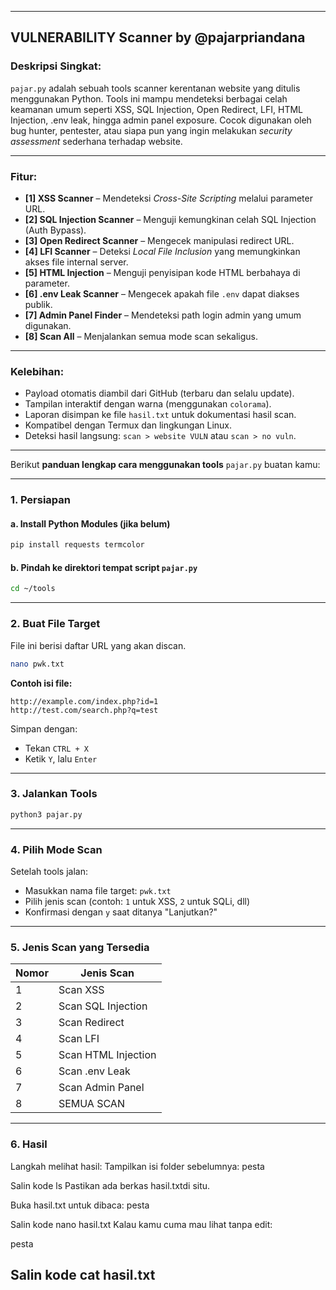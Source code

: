 

---

## **VULNERABILITY Scanner by @pajarpriandana**

### **Deskripsi Singkat:**
`pajar.py` adalah sebuah tools scanner kerentanan website yang ditulis menggunakan Python. Tools ini mampu mendeteksi berbagai celah keamanan umum seperti XSS, SQL Injection, Open Redirect, LFI, HTML Injection, .env leak, hingga admin panel exposure. Cocok digunakan oleh bug hunter, pentester, atau siapa pun yang ingin melakukan *security assessment* sederhana terhadap website.

---

### **Fitur:**

- **[1] XSS Scanner** – Mendeteksi *Cross-Site Scripting* melalui parameter URL.
- **[2] SQL Injection Scanner** – Menguji kemungkinan celah SQL Injection (Auth Bypass).
- **[3] Open Redirect Scanner** – Mengecek manipulasi redirect URL.
- **[4] LFI Scanner** – Deteksi *Local File Inclusion* yang memungkinkan akses file internal server.
- **[5] HTML Injection** – Menguji penyisipan kode HTML berbahaya di parameter.
- **[6] .env Leak Scanner** – Mengecek apakah file `.env` dapat diakses publik.
- **[7] Admin Panel Finder** – Mendeteksi path login admin yang umum digunakan.
- **[8] Scan All** – Menjalankan semua mode scan sekaligus.

---

### **Kelebihan:**

- Payload otomatis diambil dari GitHub (terbaru dan selalu update).
- Tampilan interaktif dengan warna (menggunakan `colorama`).
- Laporan disimpan ke file `hasil.txt` untuk dokumentasi hasil scan.
- Kompatibel dengan Termux dan lingkungan Linux.
- Deteksi hasil langsung: `scan > website VULN` atau `scan > no vuln`.

---

Berikut **panduan lengkap cara menggunakan tools** `pajar.py` buatan kamu:

---

### **1. Persiapan**
#### a. Install Python Modules (jika belum)
```bash
pip install requests termcolor
```

#### b. Pindah ke direktori tempat script `pajar.py`
```bash
cd ~/tools
```

---

### **2. Buat File Target**
File ini berisi daftar URL yang akan discan.
```bash
nano pwk.txt
```

**Contoh isi file:**
```
http://example.com/index.php?id=1
http://test.com/search.php?q=test
```

Simpan dengan:
- Tekan `CTRL + X`
- Ketik `Y`, lalu `Enter`

---

### **3. Jalankan Tools**
```bash
python3 pajar.py
```

---

### **4. Pilih Mode Scan**
Setelah tools jalan:
- Masukkan nama file target: `pwk.txt`
- Pilih jenis scan (contoh: `1` untuk XSS, `2` untuk SQLi, dll)
- Konfirmasi dengan `y` saat ditanya "Lanjutkan?"

---

### **5. Jenis Scan yang Tersedia**
| Nomor | Jenis Scan         |
|-------|---------------------|
| 1     | Scan XSS            |
| 2     | Scan SQL Injection  |
| 3     | Scan Redirect       |
| 4     | Scan LFI            |
| 5     | Scan HTML Injection |
| 6     | Scan .env Leak      |
| 7     | Scan Admin Panel    |
| 8     | SEMUA SCAN          |

---

### **6. Hasil**
Langkah melihat hasil:
Tampilkan isi folder sebelumnya:
pesta

Salin kode
ls
Pastikan ada berkas hasil.txtdi situ.

 Buka hasil.txt untuk dibaca:
pesta

Salin kode
nano hasil.txt
Kalau kamu cuma mau lihat tanpa edit:

pesta

Salin kode
cat hasil.txt
---

